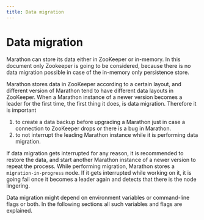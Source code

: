 ```yaml
---
title: Data migration
---
```


# Data migration

Marathon can store its data either in ZooKeeper or in-memory. In this document only Zookeeper is going to be considered, because there is no data migration possible in case of the in-memory only persistence store.

Marathon stores data in ZooKeeper according to a certain layout, and different version of Marathon tend to have different data layouts in ZooKeeper. When a Marathon instance of a newer version becomes a leader for the first time, the first thing it does, is data migration. Therefore it is important

1. to create a data backup before upgrading a Marathon just in case a connection to ZooKeeper drops or there is a bug in Marathon.
1. to not interrupt the leading Marathon instance while it is performing data migration.

If data migration gets interrupted for any reason, it is recommended to restore the data, and start another Marathon instance of a newer version to repeat the process. While performing migration, Marathon stores a `migration-in-progress` node. If it gets interrupted while working on it, it is going fail once it becomes a leader again and detects that there is the node lingering.

Data migration might depend on environment variables or command-line flags or both. In the following sections all such variables and flags are explained.
